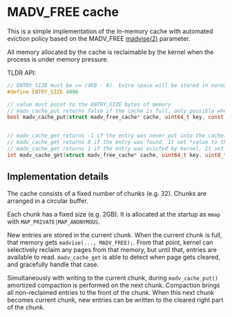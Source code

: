 # MADV_FREE cache

This is a simple implementation of the in-memory cache with automated eviction policy based on the MADV_FREE [madvise(2)](https://man7.org/linux/man-pages/man2/madvise.2.html) parameter.

All memory allocated by the cache is reclaimable by the kernel when the process is under memory pressure.

TLDR API:

```c
// ENTRY_SIZE must be >= (4KB - 8). Extra space will be stored in normal memory.
#define ENTRY_SIZE 4096 

// value must point to the ENTRY_SIZE bytes of memory
// madv_cache_put returns false if the cache is full, only possible when memory limit is reached.
bool madv_cache_put(struct madv_free_cache* cache, uint64_t key, const uint8_t* value);


// madv_cache_get returns -1 if the entry was never put into the cache.
// madv_cache_get returns 0 if the entry was found. It set *value to the entry content.
// madv_cache_get returns 1 if the entry was evicted by kernel. It set *value to 0.
int madv_cache_get(struct madv_free_cache* cache, uint64_t key, uint8_t* value);
```

## Implementation details

The cache consists of a fixed number of chunks (e.g. 32).
Chunks are arranged in a circular buffer.

Each chunk has a fixed size (e.g. 2GB). 
It is allocated at the startup as `mmap` with `MAP_PRIVATE|MAP_ANONYMOUS`.

New entries are stored in the current chunk.
When the current chunk is full, that memory gets `madvise(..., MADV_FREE);`.
From that point, kernel can selectively reclaim any pages from that memory, but until that, entries are available to read.
`madv_cache_get` is able to detect when page gets cleared, and gracefully handle that case.

Simultaneously with writing to the current chunk, during `madv_cache_put()` amortized compaction is performed on the next chunk.
Compaction brings all non-reclaimed entries to the front of the chunk.
When this next chunk becomes current chunk, new entries can be written to the cleared right part of the chunk.